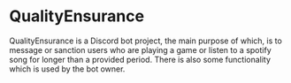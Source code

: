 # QualityEnsurance
QualityEnsurance is a Discord bot project, the main purpose of which, is to message or sanction users who are playing a game or listen to a spotify song for longer than a provided period.
There is also some functionality which is used by the bot owner.
